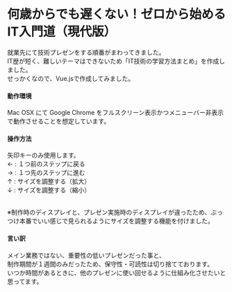 # 何歳からでも遅くない！ゼロから始めるIT入門道（現代版）
就業先にて技術プレゼンをする順番がまわってきました。<br>
IT歴が短く、難しいテーマはできないため「IT技術の学習方法まとめ」を作成しました。<br>
せっかくなので、Vue.jsで作成してみました。

#### 動作環境
Mac OSX にて Google Chrome をフルスクリーン表示かつメニューバー非表示で動作させることを想定しています。

#### 操作方法
矢印キーのみ使用します。<br>
← : １つ前のステップに戻る<br>
→ : １つ先のステップに進む<br>
↑ : サイズを調整する（拡大）<br>
↓ : サイズを調整する（縮小）<br><br>

※制作時のディスプレイと、プレゼン実施時のディスプレイが違ったため、ぶっつけ本番でいい感じで見られるようにサイズを調整する機能を付けました。

#### 言い訳
メイン業務ではない、重要性の低いプレゼンだった事と、<br>
制作期間が１週間のみだったため、保守性・可読性は切り捨てております。<br>
いつか時間があるときに、他のプレゼンに使い回せるように仕組み化させたいと思ってます。
